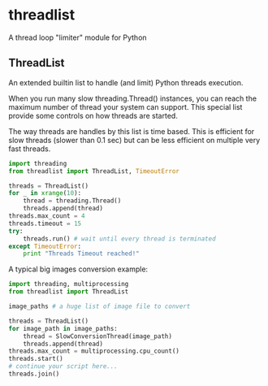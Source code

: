 threadlist
==========

A thread loop "limiter" module for Python

ThreadList
----------

An extended builtin list to handle (and limit) Python threads execution.

When you run many slow threading.Thread() instances, you can reach the maximum number of thread your system can support. This special list provide some controls on how threads are started.

The way threads are handles by this list is time based. This is efficient for slow threads (slower than 0.1 sec) but can be less efficient on multiple very fast threads.

```python
import threading
from threadlist import ThreadList, TimeoutError

threads = ThreadList()
for _ in xrange(10):
    thread = threading.Thread()
    threads.append(thread)
threads.max_count = 4
threads.timeout = 15
try:
    threads.run() # wait until every thread is terminated
except TimeoutError:
    print "Threads Timeout reached!"
```

A typical big images conversion example:

```python
import threading, multiprocessing
from threadlist import ThreadList

image_paths # a huge list of image file to convert

threads = ThreadList()
for image_path in image_paths:
    thread = SlowConversionThread(image_path)
    threads.append(thread)
threads.max_count = multiprocessing.cpu_count()
threads.start()
# continue your script here...
threads.join()
```
